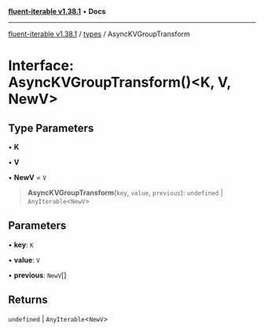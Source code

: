 [**fluent-iterable v1.38.1**](../../README.md) • **Docs**

***

[fluent-iterable v1.38.1](../../README.md) / [types](../README.md) / AsyncKVGroupTransform

# Interface: AsyncKVGroupTransform()\<K, V, NewV\>

## Type Parameters

• **K**

• **V**

• **NewV** = `V`

> **AsyncKVGroupTransform**(`key`, `value`, `previous`): `undefined` \| `AnyIterable`\<`NewV`\>

## Parameters

• **key**: `K`

• **value**: `V`

• **previous**: `NewV`[]

## Returns

`undefined` \| `AnyIterable`\<`NewV`\>
